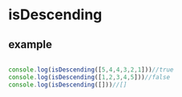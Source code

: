 # isDescending

## example

```js

console.log(isDescending([5,4,4,3,2,1]))//true
console.log(isDescending([1,2,3,4,5]))//false
console.log(isDescending([]))//[]
```
